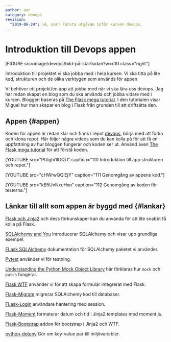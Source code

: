 ```yaml
---
author: aar
category: devops
revision:
  "2019-06-24": (A, aar) Första utgåvan inför kursen devops.
...
```

Introduktion till Devops appen
==================================

[FIGURE src=image/devops/bild-på-startsidan?w=c10 class="right"]

Introduktion till projektet vi ska jobba med i hela kursen. Vi ska titta på lite kod, strukturen och de olika verktygen som används för appen.
<!--more-->

Vi behöver ett projekt/en app att jobba med när vi ska lära oss devops. Jag har redan skapat en blog som du ska använda och jobba vidare med i kursen. Bloggen baseras på [The Flask mega tutorial](https://blog.miguelgrinberg.com/post/the-flask-mega-tutorial-part-i-hello-world). I den tutorialen visar Miguel hur man skapar en blog i Flask från grunden till att driftsätta den.



## Appen {#appen}

Koden för appen är redan klar och finns i repot [devops](https://github.com/dbwebb-se/microblog), börja med att forka och klona repot. Här följer några videos som du kan kolla på för att få en uppfattning av hur bloggen fungerar och koden ser ut. Använd även [The Flask mega tutorial](https://blog.miguelgrinberg.com/post/the-flask-mega-tutorial-part-i-hello-world) för att förstå koden.

[YOUTUBE src="PUigbi1lGQU" caption="110 Introduktion till app strukturen och repot."]

[YOUTUBE src="cHWrwQQlEjY" caption="111 Genomgång av appens kod."]

[YOUTUBE src="kB5UvNxuHxo" caption="112 Genomgång av koden för testerna."]



## Länkar till allt som appen är byggd med {#lankar}

[Flask och Jinja2](kunskap/flask-och-jinja2) och dess förkunskaper kan du använda för att lite snabbt få kolla på Flask.

[SQLAlchemy and You](http://lucumr.pocoo.org/2011/7/19/sqlachemy-and-you/) introducerar SQLAlchemy och visar upp grundliga exempel.

[FLask SQLAlchemy](https://flask-sqlalchemy.palletsprojects.com/en/2.x/) dokumentation för SQLAlchemy paketet vi använder.

[Pytest](https://docs.pytest.org/en/latest/) använder vi för testning.

[Understanding the Python Mock Object Library](https://realpython.com/python-mock-library/) här förklaras hur `mock` och `patch` fungerar.

[Flask WTF](https://flask-wtf.readthedocs.io/en/stable/) använder vi för att skapa formulär integrerat med Flask.

[Flask-Migrate](https://flask-migrate.readthedocs.io/en/latest/) migrerar SQLAlchemy kod till databaser.

[FLask-Login](https://flask-login.readthedocs.io/en/latest/) användare hantering med session.

[Flask-Moment](https://github.com/miguelgrinberg/Flask-Moment) formaterar datum och tid i Jinja2 templates med moment.js.

[Flask-Bootstrap](https://pythonhosted.org/Flask-Bootstrap/) addon för bootstrap i Jinja2 och WTF.

[python-dotenv](https://saurabh-kumar.com/python-dotenv/) Gör om key-value par till miljövariabler.
